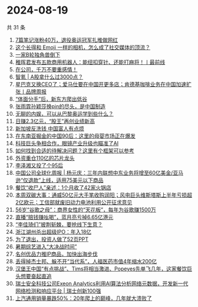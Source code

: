# 2024-08-19

共 31 条

<!-- BEGIN 36KR -->
<!-- 最后更新时间 2024-08-19 06:12:55 +0800 -->
1. [7篇笔记涨粉40万，退役奥运冠军扎堆做网红](https://36kr.com/p/2909862248340100)
1. [这个长得和 Emoji 一样的相机，怎么成了社交媒体的顶流？](https://36kr.com/p/2910070082739077)
1. [一家B轮独角兽倒下](https://36kr.com/p/2909947876711298)
1. [稚晖君发布五款商用机器人：能纽扣穿针、还能打麻将！丨最前线](https://36kr.com/p/2911230419147648)
1. [在公司，千万不要重感情！](https://36kr.com/p/2910286572641158)
1. [智氪 | A股拿什么过3000点？](https://36kr.com/p/2911358678014592)
1. [星巴克又换CEO了；爱马仕要在中国开更多店；肯德基咖啡业务在中国加速扩张丨品牌周报](https://36kr.com/p/2908493892164486)
1. [“体面分手”后，新东方爬出低谷](https://36kr.com/p/2911354316429958)
1. [张雨霏孙颖莎换pin的尽头，是中国制造](https://36kr.com/p/2910107054594945)
1. [无聊的内娱，可以从巴黎奥运学到些什么？](https://36kr.com/p/2910875031067527)
1. [日赚2.3亿元，“股王”再创业绩新高](https://36kr.com/p/2910196424809097)
1. [新加坡反洗钱 中国富人有点烦](https://36kr.com/p/2910293617269888)
1. [在东南亚掘金的中国90后：这里的母婴市场正在爆发](https://36kr.com/p/2910899917724292)
1. [科技巨头争相合作，眼镜产业升级也瞄准了AI](https://36kr.com/p/2911279087819397)
1. [如何找到合适的待解决问题？这里有个框架可以参考](https://36kr.com/p/2891987129473665)
1. [外资重仓110亿的芯片龙头](https://36kr.com/p/2910084610529922)
1. [李泽湘又投了个95后](https://36kr.com/p/2909742967790472)
1. [中国公司全球化周报 | 杨元庆：三年内联想中东业务将增至60亿美金/亚马逊“仅退款”上线，适用75美元以下商品](https://36kr.com/p/2910009877109638)
1. [餐饮“收尸人”亲述：1个月收了42家火锅店](https://36kr.com/p/2906811415846024)
1. [本周双碳大事：通威50亿元大手笔收购润阳；风电巨头维斯塔斯上半年亏损超2亿欧元；工信部就废旧动力电池利用公开征求意见](https://36kr.com/p/2911097148496769)
1. [56岁“谷歌之母”：商界女性的“天花板”，每年为谷歌赚1500万](https://36kr.com/p/2911124291426953)
1. [直播“赔钱赚吆喝”，蓝月亮亏掉6.65亿港元](https://36kr.com/p/2908970383514503)
1. [“李佳琦们”披荆斩棘，要抢线下生意？](https://36kr.com/p/2910390260554372)
1. [浙江湖州杀出超级IPO：年入18亿](https://36kr.com/p/2908803146996608)
1. [为了退出，投资人做了52页PPT](https://36kr.com/p/2909972263181189)
1. [暑期综艺进入“大决战时间”](https://36kr.com/p/2908859412683657)
1. [名创优品力推IP商品，加快出海步伐](https://36kr.com/p/2909519152896904)
1. [丢得掉杰士邦、躲不开“当代系”，人福医药市值4年缩水200亿](https://36kr.com/p/2908805747776136)
1. [汉堡王中国“有点挑战”、Tims将相当激进、Popeyes先单飞几年，这家餐饮巨头想要奋起直追](https://36kr.com/p/2908836147338115)
1. [瑞士安全科技公司Exeon Analytics利用AI算法分析网络元数据，开发新一代网络检测和响应平台 | 瑞士创新100强](https://36kr.com/p/2911448213495177)
1. [上汽通用销量暴跌50%：20年爬上的巅峰，几年就大溃败了](https://36kr.com/p/2909763940146051)
<!-- END 36KR -->
